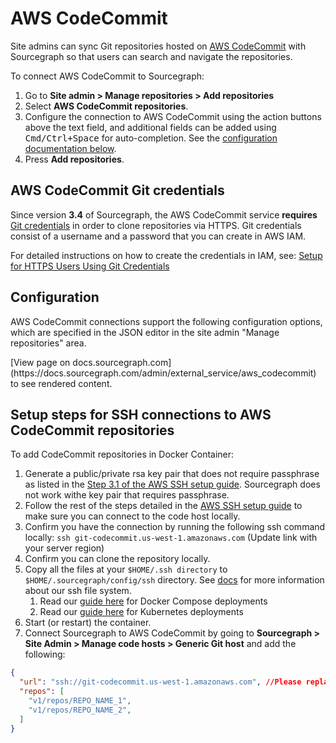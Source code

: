 # AWS CodeCommit

Site admins can sync Git repositories hosted on [AWS CodeCommit](https://aws.amazon.com/codecommit/) with Sourcegraph so that users can search and navigate the repositories.

To connect AWS CodeCommit to Sourcegraph:

1. Go to **Site admin > Manage repositories > Add repositories**
1. Select **AWS CodeCommit repositories**.
1. Configure the connection to AWS CodeCommit using the action buttons above the text field, and additional fields can be added using <kbd>Cmd/Ctrl+Space</kbd> for auto-completion. See the [configuration documentation below](#configuration).
1. Press **Add repositories**.

## AWS CodeCommit Git credentials

Since version **3.4** of Sourcegraph, the AWS CodeCommit service **requires** [Git credentials](https://docs.aws.amazon.com/IAM/latest/UserGuide/id_credentials_ssh-keys.html#git-credentials-code-commit) in order to clone repositories via HTTPS. Git credentials consist of a username and a password that you can create in AWS IAM. 

For detailed instructions on how to create the credentials in IAM, see: [Setup for HTTPS Users Using Git Credentials](https://docs.aws.amazon.com/codecommit/latest/userguide/setting-up-gc.html)

## Configuration

AWS CodeCommit connections support the following configuration options, which are specified in the JSON editor in the site admin "Manage repositories" area.

<div markdown-func=jsonschemadoc jsonschemadoc:path="admin/external_service/aws_codecommit.schema.json">[View page on docs.sourcegraph.com](https://docs.sourcegraph.com/admin/external_service/aws_codecommit) to see rendered content.</div>

## Setup steps for SSH connections to AWS CodeCommit repositories

To add CodeCommit repositories in Docker Container:

1. Generate a public/private rsa key pair that does not require passphrase as listed in the [Step 3.1 of the AWS SSH setup guide](https://docs.aws.amazon.com/codecommit/latest/userguide/setting-up-ssh-unixes.html#setting-up-ssh-unixes-keys). Sourcegraph does not work withe key pair that requires passphrase.
1. Follow the rest of the steps detailed in the [AWS SSH setup guide](https://docs.aws.amazon.com/codecommit/latest/userguide/setting-up-ssh-unixes.html) to make sure you can connect to the code host locally.
1. Confirm you have the connection by running the following ssh command locally: `ssh git-codecommit.us-west-1.amazonaws.com` (Update link with your server region)
1. Confirm you can clone the repository locally.
1. Copy all the files at your `$HOME/.ssh directory` to `$HOME/.sourcegraph/config/ssh` directory. See [docs](../../install/docker/operations#ssh-authentication-config-keys-known-hosts) for more information about our ssh file system.
    1. Read our [guide here](../../install/docker-compose/operations#ssh-configuration) for Docker Compose deployments
    2. Read our [guide here](../../admin/install/kubernetes/configure#configure-repository-cloning-via-ssh) for Kubernetes deployments
1. Start (or restart) the container.
1. Connect Sourcegraph to AWS CodeCommit by going to **Sourcegraph > Site Admin > Manage code hosts > Generic Git host** and add the following:

```json
{
  "url": "ssh://git-codecommit.us-west-1.amazonaws.com", //Please replace the 'us-east-1' region with yours
  "repos": [
    "v1/repos/REPO_NAME_1",
    "v1/repos/REPO_NAME_2",
  ]
}
``` 
